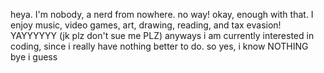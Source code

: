 heya.
I'm nobody, a nerd from nowhere. no way!
okay, enough with that. I enjoy music, video games, art, drawing, reading, and tax evasion!  YAYYYYYY 
(jk plz don't sue me PLZ) 
anyways
i am currently interested in coding, since i really have nothing better to do. so yes, i know NOTHING
bye i guess
